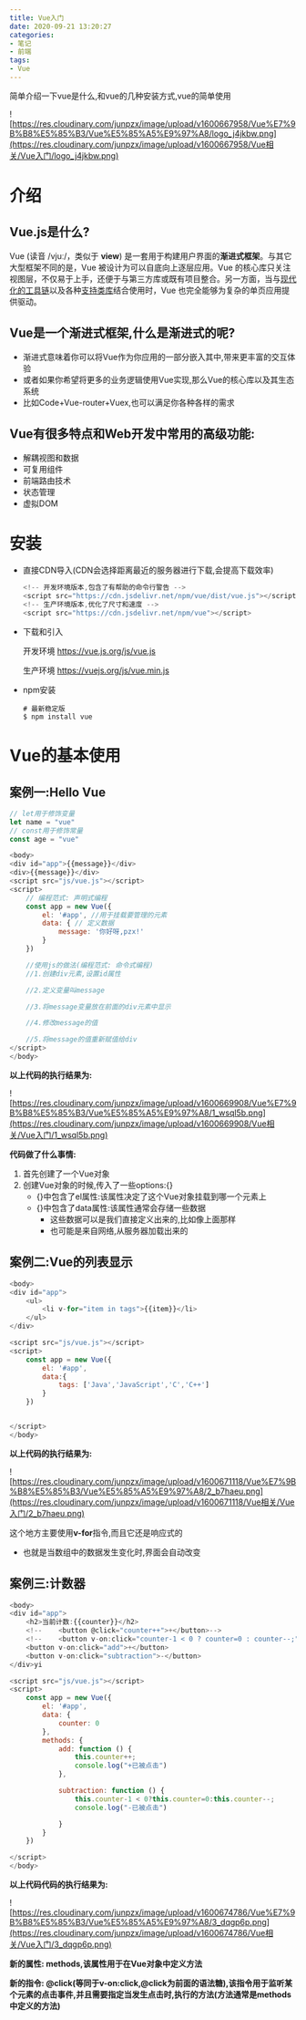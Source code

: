 ```yaml
---
title: Vue入门
date: 2020-09-21 13:20:27
categories:
- 笔记
- 前端
tags:
- Vue
---
```


简单介绍一下vue是什么,和vue的几种安装方式,vue的简单使用 

![https://res.cloudinary.com/junpzx/image/upload/v1600667958/Vue%E7%9B%B8%E5%85%B3/Vue%E5%85%A5%E9%97%A8/logo_j4jkbw.png](https://res.cloudinary.com/junpzx/image/upload/v1600667958/Vue相关/Vue入门/logo_j4jkbw.png)

<!-- less -->

# 介绍

## Vue.js是什么?

Vue (读音 /vjuː/，类似于 **view**) 是一套用于构建用户界面的**渐进式框架**。与其它大型框架不同的是，Vue 被设计为可以自底向上逐层应用。Vue 的核心库只关注视图层，不仅易于上手，还便于与第三方库或既有项目整合。另一方面，当与[现代化的工具链](https://cn.vuejs.org/v2/guide/single-file-components.html)以及各种[支持类库](https://github.com/vuejs/awesome-vue#libraries--plugins)结合使用时，Vue 也完全能够为复杂的单页应用提供驱动。



## Vue是一个渐进式框架,什么是渐进式的呢?

- 渐进式意味着你可以将Vue作为你应用的一部分嵌入其中,带来更丰富的交互体验
- 或者如果你希望将更多的业务逻辑使用Vue实现,那么Vue的核心库以及其生态系统
- 比如Code+Vue-router+Vuex,也可以满足你各种各样的需求



## Vue有很多特点和Web开发中常用的高级功能:

- 解耦视图和数据
- 可复用组件
- 前端路由技术
- 状态管理
- 虚拟DOM



# 安装

- 直接CDN导入(CDN会选择距离最近的服务器进行下载,会提高下载效率)

  ```js
  <!-- 开发环境版本,包含了有帮助的命令行警告 -->
  <script src="https://cdn.jsdelivr.net/npm/vue/dist/vue.js"></script>
  <!-- 生产环境版本,优化了尺寸和速度 -->
  <script src="https://cdn.jsdelivr.net/npm/vue"></script>
  ```

- 下载和引入

  开发环境   https://vue.js.org/js/vue.js

  生产环境   https://vuejs.org/js/vue.min.js

- npm安装

  ```
  # 最新稳定版
  $ npm install vue
  ```

# Vue的基本使用

## 案例一:Hello Vue

```javascript
// let用于修饰变量
let name = "vue"
// const用于修饰常量
const age = "vue"
```

```javascript
<body>
<div id="app">{{message}}</div>
<div>{{message}}</div>
<script src="js/vue.js"></script>
<script>
    // 编程范式: 声明式编程
    const app = new Vue({
        el: '#app', //用于挂载要管理的元素
        data: { // 定义数据
            message: '你好呀,pzx!'
        }
    })

    //使用js的做法(编程范式: 命令式编程)
    //1.创建div元素,设置id属性

    //2.定义变量叫message

    //3.将message变量放在前面的div元素中显示

    //4.修改message的值

    //5.将message的值重新赋值给div
</script>
</body>
```

**以上代码的执行结果为:**

![https://res.cloudinary.com/junpzx/image/upload/v1600669908/Vue%E7%9B%B8%E5%85%B3/Vue%E5%85%A5%E9%97%A8/1_wsql5b.png](https://res.cloudinary.com/junpzx/image/upload/v1600669908/Vue相关/Vue入门/1_wsql5b.png)

**代码做了什么事情:**

1. 首先创建了一个Vue对象
2. 创建Vue对象的时候,传入了一些options:{}
   - {}中包含了el属性:该属性决定了这个Vue对象挂载到哪一个元素上
   - {}中包含了data属性:该属性通常会存储一些数据
     - 这些数据可以是我们直接定义出来的,比如像上面那样
     - 也可能是来自网络,从服务器加载出来的



## 案例二:Vue的列表显示

```javascript
<body>
<div id="app">
    <ul>
        <li v-for="item in tags">{{item}}</li>
    </ul>
</div>

<script src="js/vue.js"></script>
<script>
    const app = new Vue({
        el: '#app',
        data:{
            tags: ['Java','JavaScript','C','C++']
        }
    })


</script>
</body>
```

**以上代码的执行结果为:**

![https://res.cloudinary.com/junpzx/image/upload/v1600671118/Vue%E7%9B%B8%E5%85%B3/Vue%E5%85%A5%E9%97%A8/2_b7haeu.png](https://res.cloudinary.com/junpzx/image/upload/v1600671118/Vue相关/Vue入门/2_b7haeu.png)

这个地方主要使用**v-for**指令,而且它还是响应式的

- 也就是当数组中的数据发生变化时,界面会自动改变



## 案例三:计数器

```javascript
<body>
<div id="app">
    <h2>当前计数:{{counter}}</h2>
    <!--    <button @click="counter++">+</button>-->
    <!--    <button v-on:click="counter-1 < 0 ? counter=0 : counter--;">-</button>-->
    <button v-on:click="add">+</button>
    <button v-on:click="subtraction">-</button>
</div>yi

<script src="js/vue.js"></script>
<script> 
    const app = new Vue({
        el: '#app',
        data: {
            counter: 0
        },
        methods: {
            add: function () {
                this.counter++;
                console.log("+已被点击")
            },

            subtraction: function () {
                this.counter-1 < 0?this.counter=0:this.counter--;
                console.log("-已被点击")

            }
        }
    })

</script>
</body>
```

**以上代码代码的执行结果为:**

![https://res.cloudinary.com/junpzx/image/upload/v1600674786/Vue%E7%9B%B8%E5%85%B3/Vue%E5%85%A5%E9%97%A8/3_dqgp6p.png](https://res.cloudinary.com/junpzx/image/upload/v1600674786/Vue相关/Vue入门/3_dqgp6p.png)



**新的属性: methods,该属性用于在Vue对象中定义方法**

**新的指令: @click(等同于v-on:click,@click为前面的语法糖),该指令用于监听某个元素的点击事件,并且需要指定当发生点击时,执行的方法(方法通常是methods中定义的方法)**









